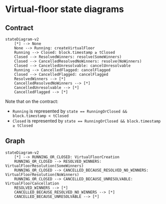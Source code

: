 # Virtual-floor state diagrams

## Contract

```mermaid
stateDiagram-v2
    [*] --> None
    None --> Running: createVirtualFloor
    Running --> Closed: block.timestamp ≥ tClosed
    Closed --> ResolvedWinners: resolve(SomeWinners)
    Closed --> CancelledResolvedNoWinners: resolve(NoWinners)
    Closed --> CancelledUnresolvable: cancelUnresolvable
    Running --> CancelledFlagged: cancelFlagged
    Closed --> CancelledFlagged: cancelFlagged
    ResolvedWinners --> [*]
    CancelledResolvedNoWinners --> [*]
    CancelledUnresolvable --> [*]
    CancelledFlagged --> [*]
```

Note that on the contract:

- `Running` is represented by `state == RunningOrClosed && block.timestamp < tClosed`
- `Closed` is represented by `state == RunningOrClosed && block.timestamp ≥ tClosed`

## Graph

```mermaid
stateDiagram-v2
    [*] --> RUNNING_OR_CLOSED: VirtualFloorCreation
    RUNNING_OR_CLOSED --> RESOLVED_WINNERS: VirtualFloorResolution(SomeWinners)
    RUNNING_OR_CLOSED --> CANCELLED_BECAUSE_RESOLVED_NO_WINNERS: VirtualFloorResolution(NoWinners)
    RUNNING_OR_CLOSED --> CANCELLED_BECAUSE_UNRESOLVABLE: VirtualFloorCancellation
    RESOLVED_WINNERS --> [*]
    CANCELLED_BECAUSE_RESOLVED_NO_WINNERS --> [*]
    CANCELLED_BECAUSE_UNRESOLVABLE --> [*]
```
